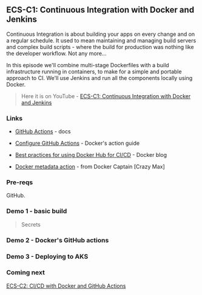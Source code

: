 ## ECS-C1: Continuous Integration with Docker and Jenkins

Continuous Integration is about building your apps on every change and on a regular schedule. It used to mean maintaining and managing build servers and complex build scripts - where the build for production was nothing like the developer workflow. Not any more...

In this episode we'll combine multi-stage Dockerfiles with a build infrastructure running in containers, to make for a simple and portable approach to CI. We'll use Jenkins and run all the components locally using Docker.

> Here it is on YouTube - [ECS-C1: Continuous Integration with Docker and Jenkins](https://youtu.be/MBDxDM4NkbI)

### Links

* [GitHub Actions](https://docs.github.com/en/free-pro-team@latest/actions) - docs 

* [Configure GitHub Actions](https://docs.docker.com/ci-cd/github-actions/) - Docker's action guide

* [Best practices for using Docker Hub for CI/CD](https://www.docker.com/blog/best-practices-for-using-docker-hub-for-ci-cd/) - Docker blog

* [Docker metadata action](https://github.com/crazy-max/ghaction-docker-meta) - from Docker Captain [Crazy Max]

### Pre-reqs

GitHub.

### Demo 1 - basic build

> Secrets


### Demo 2 - Docker's GitHub actions


### Demo 3 - Deploying to AKS



### Coming next

[ECS-C2: CI/CD with Docker and GitHub Actions](https://youtu.be/HCk-_bssu4w)
